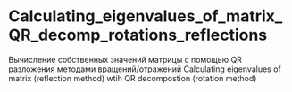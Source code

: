 # Calculating_eigenvalues_of_matrix_QR_decomp_rotations_reflections
Вычисление собственных значений матрицы с помощью QR разложения методами вращений/отражений
Calculating eigenvalues of matrix (reflection method) wtih QR decompostion (rotation method)
